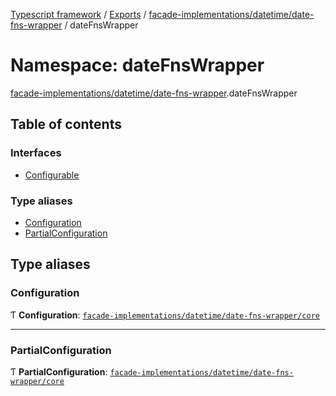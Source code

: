 [Typescript framework](../index.md) / [Exports](../modules.md) / [facade-implementations/datetime/date-fns-wrapper](facade_implementations_datetime_date_fns_wrapper.md) / dateFnsWrapper

# Namespace: dateFnsWrapper

[facade-implementations/datetime/date-fns-wrapper](facade_implementations_datetime_date_fns_wrapper.md).dateFnsWrapper

## Table of contents

### Interfaces

- [Configurable](../interfaces/facade_implementations_datetime_date_fns_wrapper.dateFnsWrapper.Configurable.md)

### Type aliases

- [Configuration](facade_implementations_datetime_date_fns_wrapper.dateFnsWrapper.md#configuration)
- [PartialConfiguration](facade_implementations_datetime_date_fns_wrapper.dateFnsWrapper.md#partialconfiguration)

## Type aliases

### Configuration

Ƭ **Configuration**: [`facade-implementations/datetime/date-fns-wrapper/core`](facade_implementations_datetime_date_fns_wrapper_core.md)

___

### PartialConfiguration

Ƭ **PartialConfiguration**: [`facade-implementations/datetime/date-fns-wrapper/core`](facade_implementations_datetime_date_fns_wrapper_core.md)
